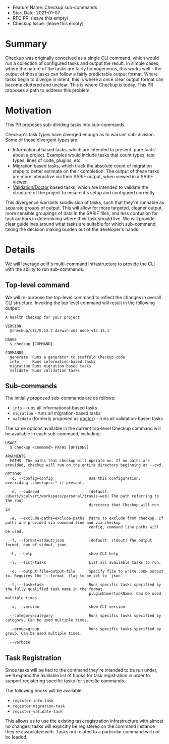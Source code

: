 - Feature Name: Checkup sub-commands
- Start Date: 2021-01-07
- RFC PR: (leave this empty)
- Checkup Issue: (leave this empty)

# Summary

[summary]: #summary

Checkup was originally conceived as a single CLI command, which would run a collection of configured tasks and output the result. In simple cases, where the nature of the tasks are fairly homogeneous, this works well - the output of those tasks can follow a fairly predictable output format. Where tasks begin to diverge in intent, this is where a once clear output format can become cluttered and unclear. This is where Checkup is today. This PR proposes a path to address this problem.

# Motivation

[motivation]: #motivation

This PR proposes sub-dividing tasks into sub-commands.

Checkup's task types have diverged enough as to warrant sub-division. Some of those divergent types are:

- Informational based tasks, which are intended to present 'pure facts' about a project. Examples would include tasks that count types, test types, lines of code, plugins, etc.
- Migration based tasks, which track the absolute count of migration steps to better estimate on their completion. The output of these tasks are more interactive via their SARIF output, when viewed in a SARIF viewer.
- [Validation/Doctor](0003-doctor.md) based tasks, which are intended to validate the structure of the project to ensure it's setup and configured correctly.

This divergence warrants subdivision of tasks, such that they're runnable as separate groups of output. This will allow for more targeted, cleaner output, more sensible groupings of data in the SARIF files, and less confusion for task authors in determining where their task should live. We will provide clear guidelines around what tasks are suitable for which sub-command, taking the decision making burden out of the developer's hands.

# Details

[details]: #details

We will leverage oclif's multi-command infrastructure to provide the CLI with the ability to run sub-commands.

## Top-level command

We will re-purpose the top-level command to reflect the changes in overall CLI structure. Invoking the top level command will result in the following output:

```shell
A health checkup for your project

VERSION
  @checkup/cli/0.13.2 darwin-x64 node-v14.15.1

USAGE
  $ checkup [COMMAND]

COMMANDS
  generate  Runs a generator to scaffold Checkup code
  info      Runs information-based tasks
  migration Runs migration-based tasks
  validate  Runs validation tasks
```

## Sub-commands

The initially proposed sub-commands are as follows:

- `info` - runs all informational-based tasks
- `migration` - runs all migration-based tasks
- `validate` (formerly proposed as [doctor](0003-doctor.md)) - runs all validation-based tasks

The same options available in the current top-level Checkup command will be available in each sub-command, including:

```shell
USAGE
  $ checkup <command> PATHS [OPTIONS]

ARGUMENTS
  PATHS  The paths that checkup will operate on. If no paths are provided, checkup will run on the entire directory beginning at --cwd.

OPTIONS
  -c, --config=config                Use this configuration, overriding .checkuprc.* if present.

  -d, --cwd=cwd                      [default: /Users/scalvert/workspace/personal/travis-web] The path referring to the root
                                     directory that Checkup will run in

  -e, --exclude-paths=exclude-paths  Paths to exclude from checkup. If paths are provided via command line and via checkup
                                     config, command line paths will be used.

  -f, --format=stdout|json           [default: stdout] The output format, one of stdout, json

  -h, --help                         show CLI help

  -l, --list-tasks                   List all available tasks to run.

  -o, --output-file=output-file      Specify file to write JSON output to. Requires the `--format` flag to be set to `json`

  -t, --task=task                    Runs specific tasks specified by the fully qualified task name in the format
                                     pluginName/taskName. Can be used multiple times.

  -v, --version                      show CLI version

  --category=category                Runs specific tasks specified by category. Can be used multiple times.

  --group=group                      Runs specific tasks specified by group. Can be used multiple times.

  --verbose
```

## Task Registration

Since tasks will be tied to the command they're intended to be run under, we'll expand the available list of hooks for task registration in order to support registering specific tasks for specific commands.

The following hooks will be available:

- `register-info-task`
- `register-migration-task`
- `register-validate-task`

This allows us to use the existing task registration infrastructure with almost no changes; tasks will explicitly be registered on the command instance they're associated with. Tasks not related to a particular command will not be loaded.
